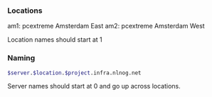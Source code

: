 
### Locations

am1: pcextreme Amsterdam East
am2: pcextreme Amsterdam West

Location names should start at 1


### Naming

```sh
$server.$location.$project.infra.nlnog.net
```

Server names should start at 0 and go up across locations.


